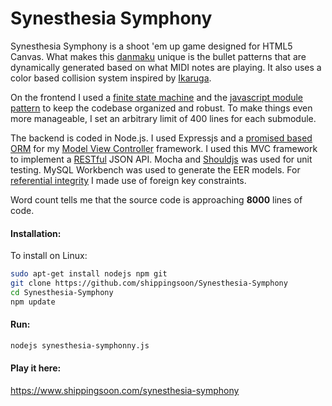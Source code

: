 Synesthesia Symphony
====================

Synesthesia Symphony is a shoot 'em up game designed for HTML5 Canvas. What makes this <a href="https://en.wikipedia.org/wiki/Shoot_%27em_up#Types" target="_blank">danmaku</a> unique is the bullet patterns that are dynamically generated based on what MIDI notes are playing. It also uses a color based collision system inspired by <a href="https://en.wikipedia.org/wiki/Ikaruga" target="_blank">Ikaruga</a>. 

On the frontend I used a <a href="https://github.com/shippingsoon/Finite-State-Machine" target="_blank">finite state machine</a> and the <a href="http://www.adequatelygood.com/JavaScript-Module-Pattern-In-Depth.html" target="_blank">javascript module pattern</a> to keep the codebase organized and robust. To make things even more manageable, I set an arbitrary limit of 400 lines for each submodule.

The backend is coded in Node.js. I used Expressjs and a <a href="http://docs.sequelizejs.com/en/latest/">promised based ORM</a> for my <a href="https://en.wikipedia.org/wiki/Model%E2%80%93view%E2%80%93controller">Model View Controller</a> framework. I used this MVC framework to implement a <a href="https://en.wikipedia.org/wiki/Representational_state_transfer">RESTful</a> JSON API. Mocha and <a href="https://github.com/shouldjs/should.js">Shouldjs</a> was used for unit testing. MySQL Workbench was used to generate the EER models. For <a href="https://en.wikipedia.org/wiki/Referential_integrity">referential integrity</a> I made use of foreign key constraints.

Word count tells me that the source code is approaching <b>8000</b> lines of code.

#### Installation:

To install on Linux:<br/>
```sh
sudo apt-get install nodejs npm git
git clone https://github.com/shippingsoon/Synesthesia-Symphony
cd Synesthesia-Symphony
npm update
```
#### Run:

```sh
nodejs synesthesia-symphonny.js
```

#### Play it here:
<a href="https://www.shippingsoon.com/synesthesia-symphony" target="_blank">https://www.shippingsoon.com/synesthesia-symphony</a>
